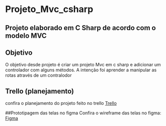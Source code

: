 # Projeto_Mvc_csharp
Projeto elaborado em C Sharp de acordo com o modelo MVC
---
## Objetivo
O objetivo desde projeto é criar um projeto Mvc em c sharp e adicionar um controlador com alguns métodos. A intenção foi aprender a manipular as rotas através de um contralodor

## Trello (planejamento)
confira o planejamento do projeto feito no trello
[Trello](https://trello.com/invite/b/NAKe7hGF/f343e0fe35a3f50edb9c035c572d0a14/planejamento-projeto-mvc)

##Prototipagem das telas no figma
Confira o wireframe das telas no figma: [Figma](https://www.figma.com/file/3tKd9AZl0H0VLAw1PINc8Q/Projeto-Mvc)

